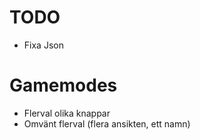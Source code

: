 # TODO

- Fixa Json

# Gamemodes

- Flerval olika knappar
- Omvänt flerval (flera ansikten, ett namn)
